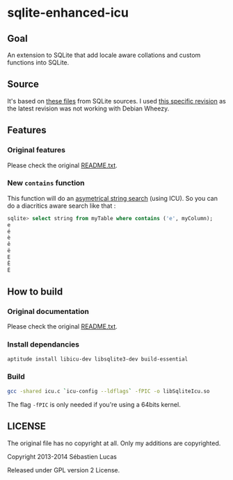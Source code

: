 # sqlite-enhanced-icu

## Goal

An extension to SQLite that add locale aware collations and custom functions into SQLite.

## Source

It's based on [these files](http://www.sqlite.org/src/tree?name=ext/icu) from SQLite sources. I used [this specific revision](http://www.sqlite.org/src/info/3eeb0ff78d04891b5fd1a3d99a9fb8cfbed77a81) as the latest revision was not working with Debian Wheezy.

## Features

### Original features

Please check the original [README.txt](README.txt).

### New `contains` function

This function will do an [asymetrical string search](http://userguide.icu-project.org/collation/icu-string-search-service) (using ICU). So you can do a diacritics aware search like that :

```sql
sqlite> select string from myTable where contains ('e', myColumn);
e
é
è
ê
ë
E
Ê
É
```

## How to build

### Original documentation

Please check the original [README.txt](README.txt).

### Install dependancies

```bash
aptitude install libicu-dev libsqlite3-dev build-essential
```

### Build

```bash
gcc -shared icu.c `icu-config --ldflags` -fPIC -o libSqliteIcu.so
```

The flag `-fPIC` is only needed if you're using a 64bits kernel.

## LICENSE

The original file has no copyright at all. Only my additions are copyrighted.

Copyright 2013-2014 Sébastien Lucas

Released under GPL version 2 License.